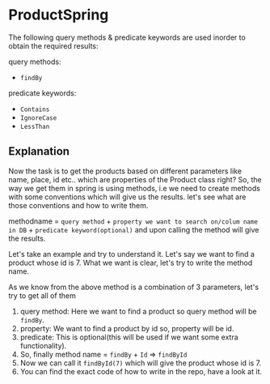 # ProductSpring

The following query methods & predicate keywords are used inorder to obtain the required results:
<br />

query methods:
- `findBy`

predicate keywords:
- `Contains`
- `IgnoreCase`
- `LessThan`

## Explanation
Now the task is to get the products based on different parameters like name, place, id etc.. which are properties of the Product class right?
So, the way we get them in spring is using methods, i.e we need to create methods with some conventions which will give us the results. let's see what are those conventions and how to write them.

methodname = `query method` + `property we want to search on/colum name in DB` + `predicate keyword(optional)` and upon calling the method will give the results.

Let's take an example and try to understand it. Let's say we want to find a product whose id is 7. What we want is clear, let's try to write the method name.

As we know from the above method is a combination of 3 parameters, let's try to get all of them
1) query method: Here we want to find a product so query method will be `findBy`.
2) property: We want to find a product by id so, property will be id.
3) predicate: This is optional(this will be used if we want some extra functionality).
4) So, finally method name = `findBy` + `Id` => `findById`
5) Now we can call it `findById(7)` which will give the product whose id is 7.
6) You can find the exact code of how to write in the repo, have a look at it.

